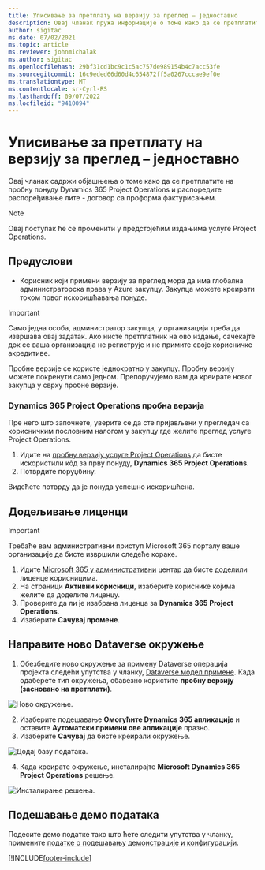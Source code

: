 ```yaml
---
title: Уписивање за претплату на верзију за преглед – једноставно
description: Овај чланак пружа информације о томе како да се претплатите и примените Пројецт Оператионс лите деплоyмент - договор за проформа фактурисање.
author: sigitac
ms.date: 07/02/2021
ms.topic: article
ms.reviewer: johnmichalak
ms.author: sigitac
ms.openlocfilehash: 29bf31cd1bc9c1c5ac757de989154b4c7acc53fe
ms.sourcegitcommit: 16c9eded66d60d4c654872ff5a0267cccae9ef0e
ms.translationtype: MT
ms.contentlocale: sr-Cyrl-RS
ms.lasthandoff: 09/07/2022
ms.locfileid: "9410094"
---
```

# <a name="sign-up-for-a-preview-subscription---lite"></a>Уписивање за претплату на верзију за преглед – једноставно 

Овај чланак садржи објашњења о томе како да се претплатите на пробну понуду Dynamics 365 Project Operations и распоредите распоређивање лите - договор са проформа фактурисањем.

> [!NOTE]
> Овај поступак ће се променити у предстојећим издањима услуге Project Operations.

## <a name="prerequisites"></a>Предуслови
- Корисник који примени верзију за преглед мора да има глобална администраторска права у Azure закупцу. Закупца можете креирати током првог искоришћавања понуде.

> [!IMPORTANT]
> Само једна особа, администратор закупца, у организацији треба да извршава овај задатак. Ако нисте претплатник на ово издање, сачекајте док се ваша организација не региструје и не примите своје корисничке акредитиве.
> 
> Пробне верзије се користе једнократно у закупцу. Пробну верзију можете покренути само једном. Препоручујемо вам да креирате новог закупца у сврху пробне верзије.

### <a name="dynamics-365-project-operations-trial"></a>Dynamics 365 Project Operations пробна верзија 

Пре него што започнете, уверите се да сте пријављени у прегледач са корисничким пословним налогом у закупцу где желите преглед услуге Project Operations.

1. Идите на [пробну верзију услуге Project Operations](https://aka.ms/try-po) да бисте искористили кôд за прву понуду, **Dynamics 365 Project Operations**.
2. Потврдите поруџбину.

  Видећете потврду да је понуда успешно искоришћена.

## <a name="assign-licenses"></a>Додељивање лиценци

> [!IMPORTANT]
> Требаће вам административни приступ Microsoft 365 порталу ваше организације да бисте извршили следеће кораке.


1. Идите [Microsoft 365 у административни](https://portal.office.com/) центар да бисте доделили лиценце корисницима.
2. На страници **Активни корисници**, изаберите кориснике којима желите да доделите лиценцу.
3. Проверите да ли је изабрана лиценца за **Dynamics 365 Project Operations**. 
4. Изаберите **Сачувај промене**.

## <a name="create-a-new-dataverse-environment"></a>Направите ново Dataverse окружење

1. Обезбедите ново окружење за примену Dataverse операција пројекта следећи упутства у чланку, [Dataverse модел примене](lite-deployment.md). Када одаберете тип окружења, обавезно користите **пробну верзију (засновано на претплати)**.

  ![Ново окружење.](./media/19CreateEnvironment.png)

2. Изаберите подешавање **Омогућите Dynamics 365 апликације** и оставите **Аутоматски примени ове апликације** празно.  
3. Изаберите **Сачувај** да бисте креирали окружење.

  ![Додај базу података.](./media/20CreateEnvironment1.png)

4. Када креирате окружење, инсталирајте **Microsoft Dynamics 365 Project Operations** решење. 

![Инсталирање решења.](./media/21InstallSolution.png)

## <a name="set-up-demo-data"></a>Подешавање демо података

Подесите демо податке тако што ћете следити упутства у чланку, примените [податке о подешавању демонстрације и конфигурацији](lite-apply-demo-setup-config-data.md).


[!INCLUDE[footer-include](../includes/footer-banner.md)]
